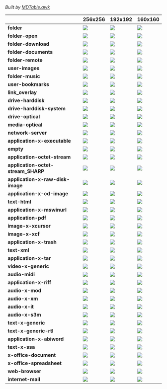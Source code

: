 *Built by [MDTable.awk](https://github.com/nestoris/scripts-for-Icon-theming/blob/main/mdtable.awk)*

| |**256x256**|**192x192**|**160x160**|
|-|-|-|-|
|**folder**|![](SE98/places/256/folder.png)|![](SE98/places/192/folder.png)|![](SE98/places/160/folder.png)|
|**folder-open**|![](SE98/places/256/folder-open.png)|![](SE98/places/192/folder-open.png)|![](SE98/places/160/folder-open.png)|
|**folder-download**|![](SE98/places/256/folder-download.png)|![](SE98/places/192/folder-download.png)|![](SE98/places/160/folder-download.png)|
|**folder-documents**|![](SE98/places/256/folder-documents.png)|![](SE98/places/192/folder-documents.png)|![](SE98/places/160/folder-documents.png)|
|**folder-remote**|![](SE98/places/256/folder-remote.png)|![](SE98/places/192/folder-remote.png)|![](SE98/places/160/folder-remote.png)|
|**user-images**|![](SE98/places/256/user-images.png)|![](SE98/places/192/user-images.png)|![](SE98/places/160/user-images.png)|
|**folder-music**|![](SE98/places/256/folder-music.png)|![](SE98/places/192/folder-music.png)|![](SE98/places/160/folder-music.png)|
|**user-bookmarks**|![](SE98/places/256/user-bookmarks.png)|![](SE98/places/192/user-bookmarks.png)|![](SE98/places/160/user-bookmarks.png)|
|**link_overlay**|![](SE98/places/256/link_overlay.png)|![](SE98/places/192/link_overlay.png)|![](SE98/places/160/link_overlay.png)|
|**drive-harddisk**|![](SE98/devices/256/drive-harddisk.png)|![](SE98/devices/192/drive-harddisk.png)|![](SE98/devices/160/drive-harddisk.png)|
|**drive-harddisk-system**|![](SE98/devices/256/drive-harddisk-system.png)|![](SE98/devices/192/drive-harddisk-system.png)|![](SE98/devices/160/drive-harddisk-system.png)|
|**drive-optical**|![](SE98/devices/256/drive-optical.png)|![](SE98/devices/192/drive-optical.png)|![](SE98/devices/160/drive-optical.png)|
|**media-optical**|![](SE98/devices/256/media-optical.png)|![](SE98/devices/192/media-optical.png)|![](SE98/devices/160/media-optical.png)|
|**network-server**|![](SE98/places/256/network-server.png)|![](SE98/places/192/network-server.png)|![](SE98/places/160/network-server.png)|
|**application-x-executable**|![](SE98/mimes/256/application-x-executable.png)|![](SE98/mimes/192/application-x-executable.png)|![](SE98/mimes/160/application-x-executable.png)|
|**empty**|![](SE98/mimes/256/empty.png)|![](SE98/mimes/192/empty.png)|![](SE98/mimes/160/empty.png)|
|**application-octet-stream**|![](SE98/mimes/256/application-octet-stream.png)|![](SE98/mimes/192/application-octet-stream.png)|![](SE98/mimes/160/application-octet-stream.png)|
|**application-octet-stream_SHARP**|![](SE98/mimes/256/application-octet-stream_SHARP.png)|![](SE98/mimes/192/application-octet-stream_SHARP.png)|![](SE98/mimes/160/application-octet-stream_SHARP.png)|
|**application-x-raw-disk-image**|![](SE98/mimes/256/application-x-raw-disk-image.png)|![](SE98/mimes/192/application-x-raw-disk-image.png)|![](SE98/mimes/160/application-x-raw-disk-image.png)|
|**application-x-cd-image**|![](SE98/mimes/256/application-x-cd-image.png)|![](SE98/mimes/192/application-x-cd-image.png)|![](SE98/mimes/160/application-x-cd-image.png)|
|**text-html**|![](SE98/mimes/256/text-html.png)|![](SE98/mimes/192/text-html.png)|![](SE98/mimes/160/text-html.png)|
|**application-x-mswinurl**|![](SE98/mimes/256/application-x-mswinurl.png)|![](SE98/mimes/192/application-x-mswinurl.png)|![](SE98/mimes/160/application-x-mswinurl.png)|
|**application-pdf**|![](SE98/mimes/256/application-pdf.png)|![](SE98/mimes/192/application-pdf.png)|![](SE98/mimes/160/application-pdf.png)|
|**image-x-xcursor**|![](SE98/mimes/256/image-x-xcursor.png)|![](SE98/mimes/192/image-x-xcursor.png)|![](SE98/mimes/160/image-x-xcursor.png)|
|**image-x-xcf**|![](SE98/mimes/256/image-x-xcf.png)|![](SE98/mimes/192/image-x-xcf.png)|![](SE98/mimes/160/image-x-xcf.png)|
|**application-x-trash**|![](SE98/mimes/256/application-x-trash.png)|![](SE98/mimes/192/application-x-trash.png)|![](SE98/mimes/160/application-x-trash.png)|
|**text-xml**|![](SE98/mimes/256/text-xml.png)|![](SE98/mimes/192/text-xml.png)|![](SE98/mimes/160/text-xml.png)|
|**application-x-tar**|![](SE98/mimes/256/application-x-tar.png)|![](SE98/mimes/192/application-x-tar.png)|![](SE98/mimes/160/application-x-tar.png)|
|**video-x-generic**|![](SE98/mimes/256/video-x-generic.png)|![](SE98/mimes/192/video-x-generic.png)|![](SE98/mimes/160/video-x-generic.png)|
|**audio-midi**|![](SE98/mimes/256/audio-midi.png)|![](SE98/mimes/192/audio-midi.png)|![](SE98/mimes/160/audio-midi.png)|
|**application-x-riff**|![](SE98/mimes/256/application-x-riff.png)|![](SE98/mimes/192/application-x-riff.png)|![](SE98/mimes/160/application-x-riff.png)|
|**audio-x-mod**|![](SE98/mimes/256/audio-x-mod.png)|![](SE98/mimes/192/audio-x-mod.png)|![](SE98/mimes/160/audio-x-mod.png)|
|**audio-x-xm**|![](SE98/mimes/256/audio-x-xm.png)|![](SE98/mimes/192/audio-x-xm.png)|![](SE98/mimes/160/audio-x-xm.png)|
|**audio-x-it**|![](SE98/mimes/256/audio-x-it.png)|![](SE98/mimes/192/audio-x-it.png)|![](SE98/mimes/160/audio-x-it.png)|
|**audio-x-s3m**|![](SE98/mimes/256/audio-x-s3m.png)|![](SE98/mimes/192/audio-x-s3m.png)|![](SE98/mimes/160/audio-x-s3m.png)|
|**text-x-generic**|![](SE98/mimes/256/text-x-generic.png)|![](SE98/mimes/192/text-x-generic.png)|![](SE98/mimes/160/text-x-generic.png)|
|**text-x-generic-rtl**|![](SE98/mimes/256/text-x-generic-rtl.png)|![](SE98/mimes/192/text-x-generic-rtl.png)|![](SE98/mimes/160/text-x-generic-rtl.png)|
|**application-x-abiword**|![](SE98/mimes/256/application-x-abiword.png)|![](SE98/mimes/192/application-x-abiword.png)|![](SE98/mimes/160/application-x-abiword.png)|
|**text-x-ssa**|![](SE98/mimes/256/text-x-ssa.png)|![](SE98/mimes/192/text-x-ssa.png)|![](SE98/mimes/160/text-x-ssa.png)|
|**x-office-document**|![](SE98/mimes/256/x-office-document.png)|![](SE98/mimes/192/x-office-document.png)|![](SE98/mimes/160/x-office-document.png)|
|**x-office-spreadsheet**|![](SE98/mimes/256/x-office-spreadsheet.png)|![](SE98/mimes/192/x-office-spreadsheet.png)|![](SE98/mimes/160/x-office-spreadsheet.png)|
|**web-browser**|![](SE98/apps/256/web-browser.png)|![](SE98/apps/192/web-browser.png)|![](SE98/apps/160/web-browser.png)|
|**internet-mail**|![](SE98/apps/256/internet-mail.png)|![](SE98/apps/192/internet-mail.png)|![](SE98/apps/160/internet-mail.png)|
